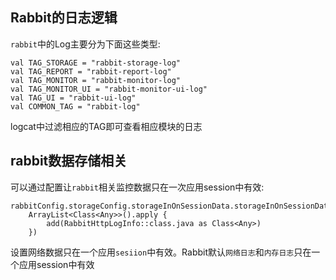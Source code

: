 ## Rabbit的日志逻辑

`rabbit`中的Log主要分为下面这些类型:

```
val TAG_STORAGE = "rabbit-storage-log"
val TAG_REPORT = "rabbit-report-log"
val TAG_MONITOR = "rabbit-monitor-log"
val TAG_MONITOR_UI = "rabbit-monitor-ui-log"
val TAG_UI = "rabbit-ui-log"
val COMMON_TAG = "rabbit-log"
```

logcat中过滤相应的TAG即可查看相应模块的日志


## rabbit数据存储相关

可以通过配置让`rabbit`相关监控数据只在一次应用session中有效:

```
rabbitConfig.storageConfig.storageInOnSessionData.storageInOnSessionData.addAll(
    ArrayList<Class<Any>>().apply {
        add(RabbitHttpLogInfo::class.java as Class<Any>)
    })
```

设置网络数据只在一个应用`sesiion`中有效。Rabbit默认`网络日志`和`内存日志`只在一个应用session中有效

